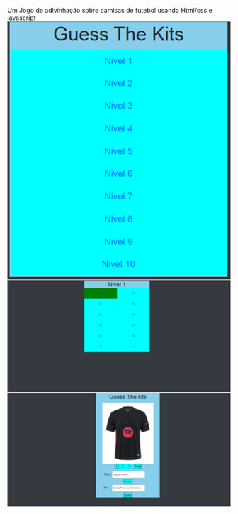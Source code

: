 <p>
  Um Jogo de adivinhação sobre camisas de futebol usando Html/css e javascript
  <img src="capturas/01.png" alt="Página inicial">
  <img src="capturas/02.png" alt="Nivel 1">
  <img src="capturas/03.png" alt="Jogo">
</p>

